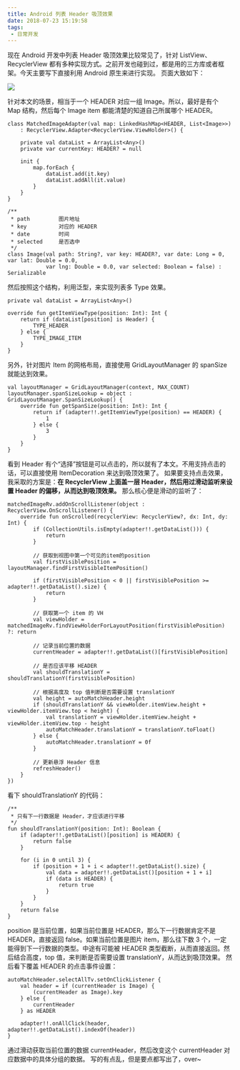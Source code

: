 ```yaml
---
title: Android 列表 Header 吸顶效果
date: 2018-07-23 15:19:58
tags:
 - 日常开发
---
```

现在 Android 开发中列表 Header 吸顶效果比较常见了，针对 ListView、RecyclerView 都有多种实现方式。之前开发也碰到过，都是用的三方库或者框架。今天主要写下直接利用 Android 原生来进行实现。
页面大致如下：

![](https://images-1258496336.cos.ap-chengdu.myqcloud.com/2018/07/231.png)

<!-- more -->

针对本文的场景，相当于一个 HEADER 对应一组 Image。所以，最好是有个 Map 结构，然后每个 Image item 都能清楚的知道自己所属哪个 HEADER。
```
class MatchedImageAdapter(val map: LinkedHashMap<HEADER, List<Image>>)
    : RecyclerView.Adapter<RecyclerView.ViewHolder>() {

    private val dataList = ArrayList<Any>()
    private var currentKey: HEADER? = null

    init {
        map.forEach {
            dataList.add(it.key)
            dataList.addAll(it.value)
        }
    }
}

/**
 * path         图片地址
 * key          对应的 HEADER
 * date         时间
 * selected     是否选中
 */
class Image(val path: String?, var key: HEADER?, var date: Long = 0, var lat: Double = 0.0,
  			var lng: Double = 0.0, var selected: Boolean = false) : Serializable
```
然后按照这个结构，利用泛型，来实现列表多 Type 效果。
```
private val dataList = ArrayList<Any>()

override fun getItemViewType(position: Int): Int {
    return if (dataList[position] is Header) {
        TYPE_HEADER
    } else {
        TYPE_IMAGE_ITEM
    }
}
```
另外，针对图片 Item 的网格布局，直接使用 GridLayoutManager 的 spanSize 就能达到效果。
```
val layoutManager = GridLayoutManager(context, MAX_COUNT)
layoutManager.spanSizeLookup = object : GridLayoutManager.SpanSizeLookup() {
    override fun getSpanSize(position: Int): Int {
        return if (adapter!!.getItemViewType(position) == HEADER) {
            1
        } else {
            3
        }
    }
}
```
看到 Header 有个“选择”按钮是可以点击的，所以就有了本文。不用支持点击的话，可以直接使用 ItemDecoration 来达到吸顶效果了。
如果要支持点击效果，我采取的方案是：**在 RecyclerView 上面盖一层 Header，然后用过滑动监听来设置 Header 的偏移，从而达到吸顶效果。**
那么核心便是滑动的监听了：
```
matchedImageRv.addOnScrollListener(object : RecyclerView.OnScrollListener() {
    override fun onScrolled(recyclerView: RecyclerView?, dx: Int, dy: Int) {
        if (CollectionUtils.isEmpty(adapter!!.getDataList())) {
            return
        }

        // 获取到视图中第一个可见的item的position
        val firstVisiblePosition = layoutManager.findFirstVisibleItemPosition()

        if (firstVisiblePosition < 0 || firstVisiblePosition >= adapter!!.getDataList().size) {
            return
        }

        // 获取第一个 item 的 VH
        val viewHolder = matchedImageRv.findViewHolderForLayoutPosition(firstVisiblePosition) ?: return

        // 记录当前位置的数据
        currentHeader = adapter!!.getDataList()[firstVisiblePosition]

        // 是否应该平移 HEADER
        val shouldTranslationY = shouldTranslationY(firstVisiblePosition)

        // 根据高度及 top 值判断是否需要设置 translationY
        val height = autoMatchHeader.height
        if (shouldTranslationY && viewHolder.itemView.height + viewHolder.itemView.top < height) {
            val translationY = viewHolder.itemView.height + viewHolder.itemView.top - height
            autoMatchHeader.translationY = translationY.toFloat()
        } else {
            autoMatchHeader.translationY = 0f
        }

       	// 更新悬浮 Header 信息
        refreshHeader()
    }
})
```
看下 shouldTranslationY 的代码：
```
/**
 * 只有下一行数据是 Header，才应该进行平移
 */
fun shouldTranslationY(position: Int): Boolean {
    if (adapter!!.getDataList()[position] is HEADER) {
        return false
    }

    for (i in 0 until 3) {
        if (position + 1 + i < adapter!!.getDataList().size) {
            val data = adapter!!.getDataList()[position + 1 + i]
            if (data is HEADER) {
                return true
            }
        }
    }
    return false
}
```
position 是当前位置，如果当前位置是 HEADER，那么下一行数据肯定不是 HEADER，直接返回 false。如果当前位置是图片 item，那么往下数 3 个，一定能得到下一行数据的类型。中途有可能被 HEADER 类型截断，从而直接返回。然后结合高度，top 值，来判断是否需要设置 translationY，从而达到吸顶效果。
然后看下覆盖 HEADER 的点击事件设置：
```
autoMatchHeader.selectAllTv.setOnClickListener {
    val header = if (currentHeader is Image) {
        (currentHeader as Image).key
    } else {
        currentHeader
    } as HEADER

    adapter!!.onAllClick(header, adapter!!.getDataList().indexOf(header))
}
```
通过滑动获取当前位置的数据 currentHeader，然后改变这个 currentHeader 对应数据中的具体分组的数据。
写的有点乱，但是要点都写出了，over~